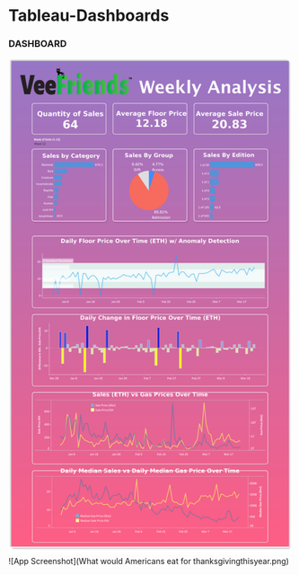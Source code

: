 # Tableau-Dashboards
### DASHBOARD
![App Screenshot](Veefriendsdashboardpng.png)
![App Screenshot](What would Americans eat for thanksgivingthisyear.png)
